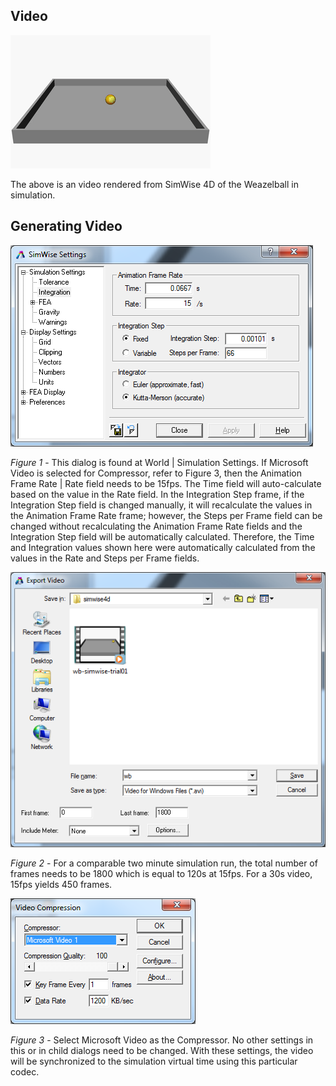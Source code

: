 ## Video  
![](https://github.com/PositronicsLab/wild-robot/blob/master/simwise4d/img/wb-simwise.gif)

The above is an video rendered from SimWise 4D of the Weazelball in simulation.

## Generating Video  
![](https://github.com/PositronicsLab/wild-robot/blob/master/simwise4d/img/sw4d-simulation-settings.png)

<i>Figure 1</i> - This dialog is found at World | Simulation Settings.  If Microsoft Video is selected for Compressor, refer to Figure 3, then the Animation Frame Rate | Rate field needs to be 15fps.  The Time field will auto-calculate based on the value in the Rate field.  In the Integration Step frame, if the Integration Step field is changed manually, it will recalculate the values in the Animation Frame Rate frame; however, the Steps per Frame field can be changed without recalculating the Animation Frame Rate fields and the Integration Step field will be automatically calculated.  Therefore, the Time and Integration values shown here were automatically calculated from the values in the Rate and Steps per Frame fields.

![](https://github.com/PositronicsLab/wild-robot/blob/master/simwise4d/img/sw4d-export-video.png)

<i>Figure 2</i> - For a comparable two minute simulation run, the total number of frames needs to be 1800 which is equal to 120s at 15fps.  For a 30s video, 15fps yields 450 frames.

![](https://github.com/PositronicsLab/wild-robot/blob/master/simwise4d/img/sw4d-video-compression.png)

<i>Figure 3</i> - Select Microsoft Video as the Compressor.  No other settings in this or in child dialogs need to be changed.  With these settings, the video will be synchronized to the simulation virtual time using this particular codec.

